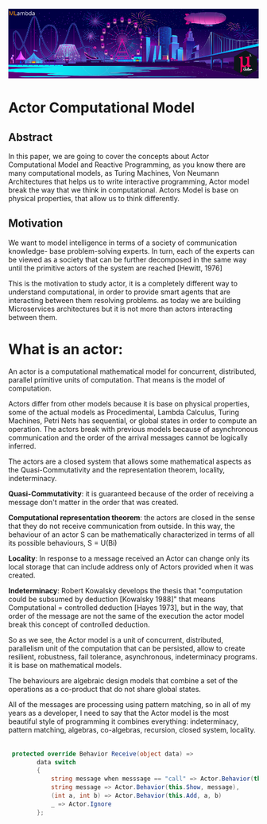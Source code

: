![banner](assets/blog-01.png)

# Actor Computational Model

## Abstract

In this paper, we are going to cover the concepts about Actor Computational Model and Reactive Programming,
as you know there are many computational models, as Turing Machines, Von Neumann Architectures that helps us to write interactive programming, Actor model break the way that we think in computational. 
Actors Model is base on physical properties, that allow us to think differently.   

## Motivation

We want to model intelligence in terms of a society of communication knowledge- base problem-solving experts. In turn, each of the experts can be viewed as a society that can be further decomposed in the same way until the primitive actors of the system are reached [Hewitt, 1976]

This is the motivation to study actor, it is a completely different way to understand computational, in order to provide smart agents that are interacting between them resolving problems. as today we are building Microservices architectures but it is not more than actors interacting between them.

# What is an actor:

An actor is a computational mathematical model for concurrent, distributed, parallel primitive units of computation. That means is the model of computation.

Actors differ from other models because it is base on physical properties, some of the actual models as Procedimental, Lambda Calculus, Turing Machines, Petri Nets has sequential, or global states in order to compute an operation. The actors break with previous models because of asynchronous communication and the order of the arrival messages cannot be logically inferred.

The actors are a closed system that allows some mathematical aspects as the Quasi-Commutativity and the representation theorem, locality, indeterminacy.

**Quasi-Commutativity**: it is guaranteed because of the order of receiving a message don't matter in the order that was created.

**Computational representation theorem**: the actors are closed in the sense that they do not receive communication from outside. In this way, the behaviour of an actor S can be mathematically characterized in terms of all its possible behaviours, S = U(Bi)

**Locality**: In response to a message received an Actor can change only its local storage that can include address only of Actors provided when it was created.

**Indeterminacy**: Robert Kowalsky develops the thesis that "computation could be subsumed by deduction [Kowalsky 1988]" that means Computational = controlled deduction [Hayes 1973], but in the way, that order of the message are not the same of the execution the actor model break this concept of controlled deduction.

So as we see, the Actor model is a unit of concurrent, distributed, parallelism unit of the computation that can be persisted, allow to create resilient, robustness, fail tolerance, asynchronous, indeterminacy programs. it is base on mathematical models.

The behaviours are algebraic design models that combine a set of the operations as a co-product that do not share global states.

All of the messages are processing using pattern matching, so in all of my years as a developer, I need to say that the Actor model is the most beautiful style of programming it combines everything: indeterminacy, pattern matching, algebras, co-algebras, recursion, closed system, locality.


```csharp

 protected override Behavior Receive(object data) =>
        data switch
        {   
            string message when messsage == "call" => Actor.Behavior(this.Call)
            string message => Actor.Behavior(this.Show, message),
            (int a, int b) => Actor.Behavior(this.Add, a, b)
            _ => Actor.Ignore
        };

```

